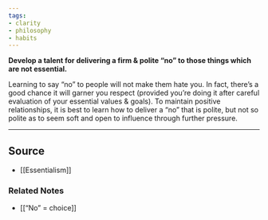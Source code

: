 ```yaml
---
tags:
- clarity
- philosophy
- habits
---
```

**Develop a talent for delivering a firm & polite “no” to those things which are not essential.**

Learning to say “no” to people will not make them hate you. In fact, there’s a good chance it will garner you respect (provided you’re doing it after careful evaluation of your essential values & goals). To maintain positive relationships, it is best to learn how to deliver a “no” that is polite, but not so polite as to seem soft and open to influence through further pressure.

---

## Source
- [[Essentialism]]

### Related Notes
- [[“No” = choice]]
